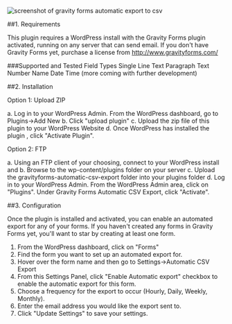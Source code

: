 ![screenshot of gravity forms automatic export to csv](https://raw.githubusercontent.com/alexcavender/gravity-forms-automatic-export-to-csv/master/screenshot.png)


##1. Requirements

This plugin requires a WordPress install with the Gravity Forms plugin activated, running on any server that can send email.
If you don't have Gravity Forms yet, purchase a license from http://www.gravityforms.com/

###Supported and Tested Field Types 
Single Line Text
Paragraph Text
Number
Name
Date
Time
(more coming with further development)



##2. Installation

Option 1: Upload ZIP

a. Log in to your WordPress Admin. From the WordPress dashboard, go to Plugins->Add New
b. Click "upload plugin"
c. Upload the zip file of this plugin to your WordPress Website
d. Once WordPress has installed the plugin , click "Activate Plugin". 

Option 2: FTP

a. Using an FTP client of your choosing, connect to your WordPress install and 
b. Browse to the wp-content/plugins folder on your server
c. Upload the gravityforms-automatic-csv-export folder into your plugins folder
d. Log in to your WordPress Admin. From the WordPress Admin area, click on "Plugins". Under Gravity Forms Automatic CSV Export, click "Activate". 

##3. Configuration

Once the plugin is installed and activated, you can enable an automated export for any of your forms. If you haven't created any forms in Gravity Forms yet, you'll want to star by creating at least one form.

1. From the WordPress dashboard, click on "Forms"
2. Find the form you want to set up an automated export for.
3. Hover over the form name and then go to Settings->Automatic CSV Export
4. From this Settings Panel, click "Enable Automatic export" checkbox to enable the automatic export for this form.
5. Choose a frequency for the export to occur (Hourly, Daily, Weekly, Monthly).
6. Enter the email address you would like the export sent to.
7. Click "Update Settings" to save your settings.



